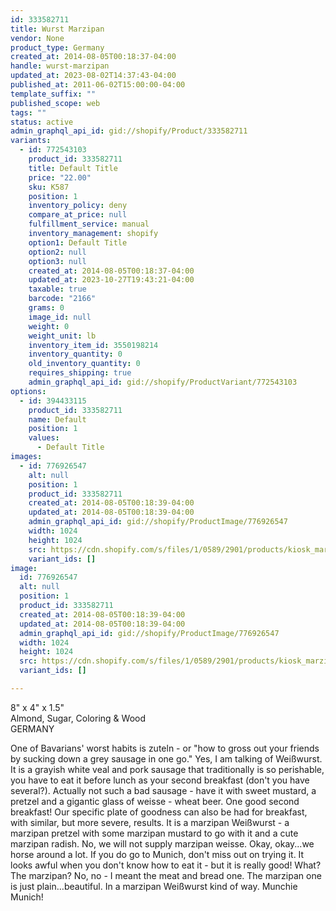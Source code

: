 ```yaml
---
id: 333582711
title: Wurst Marzipan
vendor: None
product_type: Germany
created_at: 2014-08-05T00:18:37-04:00
handle: wurst-marzipan
updated_at: 2023-08-02T14:37:43-04:00
published_at: 2011-06-02T15:00:00-04:00
template_suffix: ""
published_scope: web
tags: ""
status: active
admin_graphql_api_id: gid://shopify/Product/333582711
variants:
  - id: 772543103
    product_id: 333582711
    title: Default Title
    price: "22.00"
    sku: K587
    position: 1
    inventory_policy: deny
    compare_at_price: null
    fulfillment_service: manual
    inventory_management: shopify
    option1: Default Title
    option2: null
    option3: null
    created_at: 2014-08-05T00:18:37-04:00
    updated_at: 2023-10-27T19:43:21-04:00
    taxable: true
    barcode: "2166"
    grams: 0
    image_id: null
    weight: 0
    weight_unit: lb
    inventory_item_id: 3550198214
    inventory_quantity: 0
    old_inventory_quantity: 0
    requires_shipping: true
    admin_graphql_api_id: gid://shopify/ProductVariant/772543103
options:
  - id: 394433115
    product_id: 333582711
    name: Default
    position: 1
    values:
      - Default Title
images:
  - id: 776926547
    alt: null
    position: 1
    product_id: 333582711
    created_at: 2014-08-05T00:18:39-04:00
    updated_at: 2014-08-05T00:18:39-04:00
    admin_graphql_api_id: gid://shopify/ProductImage/776926547
    width: 1024
    height: 1024
    src: https://cdn.shopify.com/s/files/1/0589/2901/products/kiosk_marzipan.tif.jpeg?v=1407212319
    variant_ids: []
image:
  id: 776926547
  alt: null
  position: 1
  product_id: 333582711
  created_at: 2014-08-05T00:18:39-04:00
  updated_at: 2014-08-05T00:18:39-04:00
  admin_graphql_api_id: gid://shopify/ProductImage/776926547
  width: 1024
  height: 1024
  src: https://cdn.shopify.com/s/files/1/0589/2901/products/kiosk_marzipan.tif.jpeg?v=1407212319
  variant_ids: []

---
```


8" x 4" x 1.5"  
Almond, Sugar, Coloring & Wood  
GERMANY

<!-- td {border: 1px solid #ccc;}br {mso-data-placement:same-cell;} -->

One of Bavarians' worst habits is zuteln - or "how to gross out your friends by sucking down a grey sausage in one go." Yes, I am talking of Weißwurst. It is a grayish white veal and pork sausage that traditionally is so perishable, you have to eat it before lunch as your second breakfast (don't you have several?). Actually not such a bad sausage - have it with sweet mustard, a pretzel and a gigantic glass of weisse - wheat beer. One good second breakfast! Our specific plate of goodness can also be had for breakfast, with similar, but more severe, results. It is a marzipan Weißwurst - a marzipan pretzel with some marzipan mustard to go with it and a cute marzipan radish. No, we will not supply marzipan weisse. Okay, okay...we horse around a lot. If you do go to Munich, don't miss out on trying it. It looks awful when you don't know how to eat it - but it is really good! What? The marzipan? No, no - I meant the meat and bread one. The marzipan one is just plain…beautiful. In a marzipan Weißwurst kind of way. Munchie Munich!
